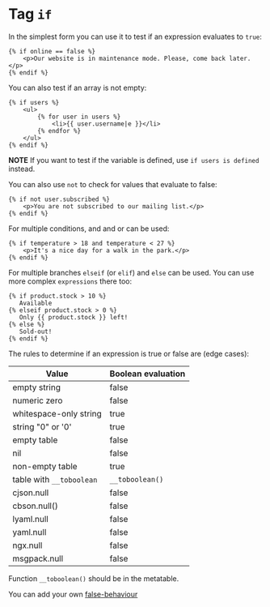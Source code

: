 Tag `if`
=======

In the simplest form you can use it to test if an expression evaluates to `true`:

```twig
{% if online == false %}
    <p>Our website is in maintenance mode. Please, come back later.</p>
{% endif %}
```

You can also test if an array is not empty:

```twig
{% if users %}
    <ul>
        {% for user in users %}
            <li>{{ user.username|e }}</li>
        {% endfor %}
    </ul>
{% endif %}
```

**NOTE** If you want to test if the variable is defined, use `if users is defined` instead.

You can also use `not` to check for values that evaluate to false:

```twig
{% if not user.subscribed %}
    <p>You are not subscribed to our mailing list.</p>
{% endif %}
```

For multiple conditions, and and or can be used:

```twig
{% if temperature > 18 and temperature < 27 %}
    <p>It's a nice day for a walk in the park.</p>
{% endif %}
```

For multiple branches `elseif` (or `elif`) and `else` can be used. You can use more complex `expressions` there too:

```twig
{% if product.stock > 10 %}
   Available
{% elseif product.stock > 0 %}
   Only {{ product.stock }} left!
{% else %}
   Sold-out!
{% endif %}
```

The rules to determine if an expression is true or false are (edge cases):

| Value                    | Boolean evaluation |
|--------------------------|--------------------|
| empty string             | false              |
| numeric zero             | false              |
| whitespace-only string   | true               |
| string "0" or '0'        | true               |
| empty table              | false              |
| nil                      | false              |
| non-empty table          | true               |
| table with `__toboolean` | `__toboolean()`    |
| cjson.null               | false              |
| cbson.null()             | false              |
| lyaml.null               | false              |
| yaml.null                | false              |
| ngx.null                 | false              |
| msgpack.null             | false              |

Function `__toboolean()` should be in the metatable. 

You can add your own [false-behaviour](./../api.md#condition-behaviour)